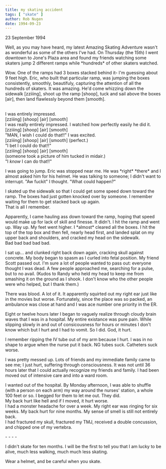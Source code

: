 ```yaml
---
title: my skating accident
tags: [ "skate" ]
author: Rob Nugen
date: 1994-09-23
---
```


<p class=date>23 September 1994<p>

<p>Well, as you may have heard, my latest Amazing Skating Adventure
wasn't as wonderful as some of the others I've had.  On Thursday (the
15th) I went downtown to Jone's Plaza area and found my friends
watching some skaters jump 2 different ramps while *hundreds* of other
skaters watched.</p>

<p>Wow.  One of the ramps had 3 boxes stacked behind it- I'm guessing
about 9 feet high.  Eric, who built that particular ramp, was jumping
the boxes consistently, smoothly, beautifuly, capturing the attention
of all the hundreds of skaters.  It was amazing.  He'd come whizzing
down the sidewalk [zziiing], shoot up the ramp [shoop], tuck and sail
above the boxes [air], then land flawlessly beyond them [smooth].

<br>I was entirely impressed.
<br>[zziiing] [shoop]  [air] [smooth]
<br>I was really entirely impressed.  I watched how perfectly easily he did it.
<br>[zziiing] [shoop] [air] [smooth]
<br>"MAN, I wish I could do that!!"  I was excited.
<br>[zziiing] [shoop] [air] [smooth] (perfect.)
<br>"I bet I could do that!!"
<br>[zziiing] [shoop] [air] [smooth]
<br>(someone took a picture of him tucked in midair.)
<br>"I *know* I can do that!!"</p>

<p>I was going to jump.  Eric was stopped near me.  He was *right*
*there* and I almost asked him for his helmet.  He was talking to
someone; I didn't want to interrupt.  "Aw fuckit" I thought.  "What
could happen?"</p>

<p>I skated up the sidewalk so that I could get some speed down toward the ramp.
The boxes had just gotten knocked over by someone.  I remember waiting for
them to get stacked back up again.
<br>That is all I remember.</p>

<p>Apparently, I came hauling ass down toward the ramp, hoping that
speed would make up for lack of skill and finesse.  It didn't.  I hit
the ramp and went up.  Way up.  My feet went higher.  I *almost*
cleared all the boxes.  I hit the top of the top box and then fell,
nearly head first, and landed splat on my upper back and shoulders,
and cracked my head on the sidewalk.
<br>Bad bad bad bad bad.</p>

<p>I sat up... and clunked right back down again, cracking skull
against concrete.  My body began to spasm as I curled into fetal
position.  My friend Scott passed out.  I'm sure a lot of people
wanted to pass out: everyone thought I was dead.  A few people
approached me, searching for a pulse, but to no avail.  (Kudos to
Randy who held my head to keep me from smashing it on the ground as I
shook.  I don't know who the other people were who helped, but I thank
them.)</p>

<p>There was blood.  A lot of it.  It apparently squirted out my right
ear just like in the movies but worse.  Fortunately, since the place
was so packed, an ambulance was close at hand and I was ace number one
priority in the ER.</p>

<p>Eight or twelve hours later I began to vaguely realize through
cloudy brain waves that I was in a hospital.  My entire existance was
pure pain.  While slipping slowly in and out of consicousness for
hours or minutes I don't know which but I hurt and I had to vomit.  So
I did.  God, it hurt.</p>

<p>I remember ripping the IV tube out of my arm because I hurt.  I was
in no shape to argue when the nurse put it back.  NG tubes suck.
Catheters suck worse.</p>

<p>I was pretty messed up.  Lots of friends and my immediate family
came to see me; I just hurt, suffering through consciousness.  It was
not until 36 hours later that I could actually recognize my friends
and family.  I had been moved out of intensive care and into a ward
room.</p>

<p>I wanted out of the hospital.  By Monday afternoon, I was able to
shuffle (with a person on each arm) my way around the nurses' station,
a whole 100 feet or so.  I begged for them to let me out.  They did.
<br>My back hurt like hell and if I moved, it hurt worse.  
<br>I had a monster headache for over a week.  My right ear was
ringing for six weeks.  My back hurt for nine months.  My sense of
smell is still not entirely back.  
<br>I had fractured my skull, fractured my TMJ, received a double
concussion, and chipped one of my vertebra.</p>

<p>- - - -</p>

<p>I didn't skate for ten months.  I will be the first to tell you
that I am lucky to be alive, much less walking, much much less
skating.</p>

<p>Wear a helmet, and be careful when you skate.<p>
